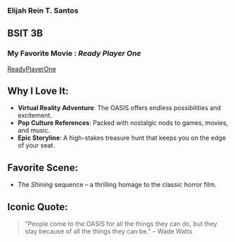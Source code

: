 ### Elijah Rein T. Santos
## BSIT 3B 

### My Favorite Movie  : *Ready Player One*
[ReadyPlayerOne](https://www.imdb.com/title/tt1677720/)
	

## Why I Love It:
- **Virtual Reality Adventure**: The OASIS offers endless possibilities and excitement.
- **Pop Culture References**: Packed with nostalgic nods to games, movies, and music.
- **Epic Storyline**: A high-stakes treasure hunt that keeps you on the edge of your seat.

## Favorite Scene:
- The *Shining* sequence – a thrilling homage to the classic horror film. 

## Iconic Quote:
> "People come to the OASIS for all the things they can do, but they stay because of all the things they can be." – Wade Watts
